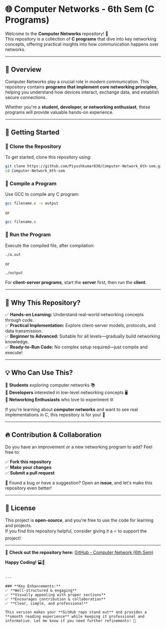 
# 🌐 Computer Networks - 6th Sem (C Programs)
 
Welcome to the **Computer Networks** repository! 🚀  
This repository is a collection of **C programs** that dive into key networking concepts, offering practical insights into how communication happens over networks.

---

## 📌 Overview  

Computer Networks play a crucial role in modern communication. This repository contains **programs that implement core networking principles**, helping you understand how devices interact, exchange data, and establish secure connections.

Whether you're a **student, developer, or networking enthusiast**, these programs will provide valuable hands-on experience.

---

## 🚀 Getting Started  

### 🔹 Clone the Repository  
To get started, clone this repository using:  
```bash
git clone https://github.com/Piyushkumar030/Computer-Network_6th-sem.git
cd Computer-Network_6th-sem
```

### 🔹 Compile a Program  
Use GCC to compile any C program:  
```bash
gcc filename.c -o output
```
or 

```bash
gcc filename.c
```

### 🔹 Run the Program  
Execute the compiled file, after compilation:  

```bash
./a.out
```
or 

```bash
./output
```

For **client-server programs**, start the **server** first, then run the **client**.

---

## 🎯 Why This Repository?  

✅ **Hands-on Learning:** Understand real-world networking concepts through code.  
✅ **Practical Implementation:** Explore client-server models, protocols, and data transmission.  
✅ **Beginner to Advanced:** Suitable for all levels—gradually build networking knowledge.  
✅ **Ready-to-Run Code:** No complex setup required—just compile and execute!  

---

## 💡 Who Can Use This?  

📌 **Students** exploring computer networks 📚  
📌 **Developers** interested in low-level networking concepts 🖥️  
📌 **Networking Enthusiasts** who love to experiment 🌐  

If you're learning about **computer networks** and want to see real implementations in C, this repository is for you! 🚀  

---

## 🔥 Contribution & Collaboration  

Do you have an improvement or a new networking program to add? Feel free to:  

✅ **Fork this repository**  
✅ **Make your changes**  
✅ **Submit a pull request**  

📢 Found a bug or have a suggestion? Open an **issue**, and let's make this repository even better!  

---

## 📜 License  

This project is **open-source**, and you're free to use the code for learning and projects.  
If you find this repository helpful, consider giving it a ⭐ to support the project!  

---

🔗 **Check out the repository here:** [GitHub - Computer Network (6th Sem)](https://github.com/Piyushkumar030/Computer-Network_6th-sem)  

**Happy Coding! 💻🚀**  
```

---

### **Key Enhancements:**
✅ **Well-structured & engaging**  
✅ **Visually appealing with proper sections**  
✅ **Encourages contribution & collaboration**  
✅ **Clear, simple, and professional**  

This version makes your **GitHub repo stand out** and provides a **smooth reading experience** while keeping it professional and informative. Let me know if you need further refinements! 🚀
